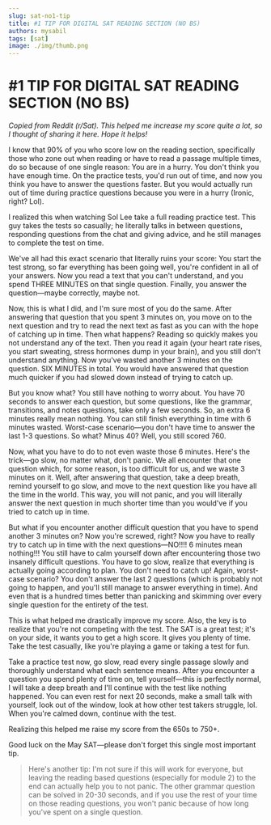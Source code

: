 ```yaml
---
slug: sat-no1-tip
title: #1 TIP FOR DIGITAL SAT READING SECTION (NO BS)
authors: mysabil
tags: [sat]
image: ./img/thumb.png
---
```


# #1 TIP FOR DIGITAL SAT READING SECTION (NO BS)



*Copied from Reddit (r/Sat). This helped me increase my score quite a lot, so I thought of sharing it here. Hope it helps!*

I know that 90% of you who score low on the reading section, specifically those who zone out when reading or have to read a passage multiple times, do so because of one single reason: You are in a hurry. You don't think you have enough time. On the practice tests, you'd run out of time, and now you think you have to answer the questions faster. But you would actually run out of time during practice questions because you were in a hurry (Ironic, right? Lol).

I realized this when watching Sol Lee take a full reading practice test. This guy takes the tests so casually; he literally talks in between questions, responding questions from the chat and giving advice, and he still manages to complete the test on time.

We've all had this exact scenario that literally ruins your score: You start the test strong, so far everything has been going well, you're confident in all of your answers. Now you read a text that you can't understand, and you spend THREE MINUTES on that single question. Finally, you answer the question—maybe correctly, maybe not.

Now, this is what I did, and I'm sure most of you do the same. After answering that question that you spent 3 minutes on, you move on to the next question and try to read the next text as fast as you can with the hope of catching up in time. Then what happens? Reading so quickly makes you not understand any of the text. Then you read it again (your heart rate rises, you start sweating, stress hormones dump in your brain), and you still don't understand anything. Now you've wasted another 3 minutes on the question. SIX MINUTES in total. You would have answered that question much quicker if you had slowed down instead of trying to catch up.

But you know what? You still have nothing to worry about. You have 70 seconds to answer each question, but some questions, like the grammar, transitions, and notes questions, take only a few seconds. So, an extra 6 minutes really mean nothing. You can still finish everything in time with 6 minutes wasted. Worst-case scenario—you don't have time to answer the last 1-3 questions. So what? Minus 40? Well, you still scored 760.

Now, what you have to do to not even waste those 6 minutes. Here's the trick—go slow, no matter what, don't panic. We all encounter that one question which, for some reason, is too difficult for us, and we waste 3 minutes on it. Well, after answering that question, take a deep breath, remind yourself to go slow, and move to the next question like you have all the time in the world. This way, you will not panic, and you will literally answer the next question in much shorter time than you would've if you tried to catch up in time.

But what if you encounter another difficult question that you have to spend another 3 minutes on? Now you're screwed, right? Now you have to really try to catch up in time with the next questions—NO!!!! 6 minutes mean nothing!!! You still have to calm yourself down after encountering those two insanely difficult questions. You have to go slow, realize that everything is actually going according to plan. You don't need to catch up! Again, worst-case scenario? You don't answer the last 2 questions (which is probably not going to happen, and you'll still manage to answer everything in time). And even that is a hundred times better than panicking and skimming over every single question for the entirety of the test.

This is what helped me drastically improve my score. Also, the key is to realize that you're not competing with the test. The SAT is a great test; it's on your side, it wants you to get a high score. It gives you plenty of time. Take the test casually, like you're playing a game or taking a test for fun.

Take a practice test now, go slow, read every single passage slowly and thoroughly understand what each sentence means. After you encounter a question you spend plenty of time on, tell yourself—this is perfectly normal, I will take a deep breath and I'll continue with the test like nothing happened. You can even rest for next 20 seconds, make a small talk with yourself, look out of the window, look at how other test takers struggle, lol. When you're calmed down, continue with the test.

Realizing this helped me raise my score from the 650s to 750+.

Good luck on the May SAT—please don't forget this single most important tip.

> Here's another tip: I'm not sure if this will work for everyone, but leaving the reading based questions (especially for module 2) to the end can actually help you to not panic. The other grammar question can be solved in 20-30 seconds, and if you use the rest of your time on those reading questions, you won't panic because of how long you've spent on a single question.
